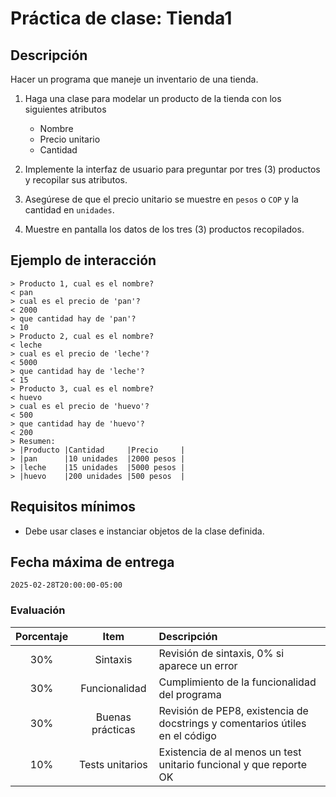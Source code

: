 # Práctica de clase: Tienda1

## Descripción

Hacer un programa que maneje un inventario de una tienda.

1. Haga una clase para modelar un producto de la tienda con los siguientes atributos

    * Nombre
    * Precio unitario
    * Cantidad

2. Implemente la interfaz de usuario para preguntar por tres (3) productos y recopilar sus atributos.
3. Asegúrese de que el precio unitario se muestre en `pesos` o `COP` y la cantidad en `unidades`.
4. Muestre en pantalla los datos de los tres (3) productos recopilados.

## Ejemplo de interacción

```
> Producto 1, cual es el nombre?
< pan
> cual es el precio de 'pan'?
< 2000
> que cantidad hay de 'pan'?
< 10
> Producto 2, cual es el nombre?
< leche
> cual es el precio de 'leche'?
< 5000
> que cantidad hay de 'leche'?
< 15
> Producto 3, cual es el nombre?
< huevo
> cual es el precio de 'huevo'?
< 500
> que cantidad hay de 'huevo'?
< 200
> Resumen:
> |Producto |Cantidad     |Precio     |
> |pan      |10 unidades  |2000 pesos |
> |leche    |15 unidades  |5000 pesos |
> |huevo    |200 unidades |500 pesos  |
```

## Requisitos mínimos

* Debe usar clases e instanciar objetos de la clase definida. 

## Fecha máxima de entrega

`2025-02-28T20:00:00-05:00`

### Evaluación

|Porcentaje|Item            |Descripción                                                                 |
|:--------:|:--------------:|:---------------------------------------------------------------------------|
|30%       |Sintaxis        |Revisión de sintaxis, 0% si aparece un error                                |
|30%       |Funcionalidad   |Cumplimiento de la funcionalidad del programa                               |
|30%       |Buenas prácticas|Revisión de PEP8, existencia de docstrings y comentarios útiles en el código|
|10%       |Tests unitarios |Existencia de al menos un test unitario funcional y que reporte OK          |


